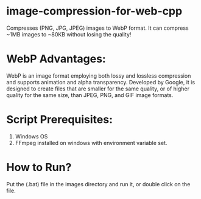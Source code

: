 # image-compression-for-web-cpp
Compresses (PNG, JPG, JPEG) images to WebP format. It can compress ~1MB images to ~80KB without losing the quality!  

# WebP Advantages:
WebP is an image format employing both lossy and lossless compression and supports animation and alpha transparency. Developed by Google, it is designed to create files that are smaller for the same quality, or of higher quality for the same size, than JPEG, PNG, and GIF image formats.


# Script Prerequisites:
1. Windows OS
2. FFmpeg installed on windows with environment variable set.


# How to Run?
Put the (.bat) file in the images directory and run it, or double click on the file.


